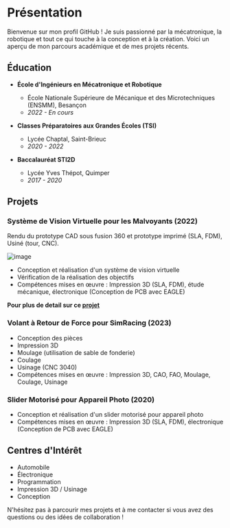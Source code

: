# Présentation

Bienvenue sur mon profil GitHub ! Je suis passionné par la mécatronique, la robotique et tout ce qui touche à la conception et à la création. Voici un aperçu de mon parcours académique et de mes projets récents.

## Éducation

- **École d'Ingénieurs en Mécatronique et Robotique**
  - École Nationale Supérieure de Mécanique et des Microtechniques (ENSMM), Besançon
  - _2022 - En cours_

- **Classes Préparatoires aux Grandes Écoles (TSI)**
  - Lycée Chaptal, Saint-Brieuc
  - _2020 - 2022_

- **Baccalauréat STI2D**
  - Lycée Yves Thépot, Quimper
  - _2017 - 2020_

## Projets

### Système de Vision Virtuelle pour les Malvoyants (2022) 

Rendu du prototype CAD sous fusion 360 et prototype imprimé (SLA, FDM), Usiné (tour, CNC).

![image](https://user-images.githubusercontent.com/104011562/233788835-853165fa-80de-4ed4-a08e-cf7ed33c525e.png)

- Conception et réalisation d'un système de vision virtuelle
- Vérification de la réalisation des objectifs
- Compétences mises en œuvre : Impression 3D (SLA, FDM), étude mécanique, électronique (Conception de PCB avec EAGLE)

**Pour plus de detail sur ce [projet](https://github.com/TUDAYFR/Vision-Impaired-Devices)**

### Volant à Retour de Force pour SimRacing (2023)

- Conception des pièces
- Impression 3D
- Moulage (utilisation de sable de fonderie)
- Coulage
- Usinage (CNC 3040)
- Compétences mises en œuvre : Impression 3D, CAO, FAO, Moulage, Coulage, Usinage

### Slider Motorisé pour Appareil Photo (2020)

- Conception et réalisation d'un slider motorisé pour appareil photo
- Compétences mises en œuvre : Impression 3D (SLA, FDM), électronique (Conception de PCB avec EAGLE)

## Centres d'Intérêt

- Automobile
- Électronique
- Programmation
- Impression 3D / Usinage
- Conception

N'hésitez pas à parcourir mes projets et à me contacter si vous avez des questions ou des idées de collaboration !
